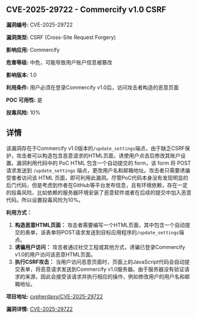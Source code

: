 ## CVE-2025-29722 - Commercify v1.0 CSRF

**漏洞编号:** CVE-2025-29722

**漏洞类型:** CSRF (Cross-Site Request Forgery)

**影响应用:** Commercify

**危害等级:** 中危，可能导致用户账户信息被篡改

**影响版本:** 1.0

**利用条件:** 用户必须在登录Commercify v1.0后，访问攻击者构造的恶意页面

**POC 可用性:** 是

**投毒风险:** 10%

## 详情

该漏洞存在于Commercify v1.0版本的`/update_settings`端点，由于缺乏CSRF保护，攻击者可以构造包含恶意请求的HTML页面，诱使用户点击后修改其账户设置。漏洞利用代码中的 PoC HTML 包含一个自动提交的 form，该 form 将 POST 请求发送到 `/update_settings` 端点，更改用户名和邮箱地址。攻击者只需要诱骗受害者访问该 HTML 页面，即可利用此漏洞。尽管PoC代码本身没有发现明显的后门代码，但是考虑到作者在GitHub等平台发布信息，且有环境依赖，存在一定的投毒风险，比如依赖的服务器环境安装了恶意软件或者在后续的提交中加入恶意代码。所以设置投毒风险为10%。

**利用方式：**

1.  **构造恶意HTML页面：** 攻击者需要编写一个HTML页面，其中包含一个自动提交的表单，该表单将POST请求发送到目标应用程序的`/update_settings`端点。
2.  **诱骗用户访问：** 攻击者通过社交工程或其他方式，诱骗已登录Commercify v1.0的用户访问该恶意HTML页面。
3.  **执行CSRF攻击：** 当用户访问恶意页面时，页面上的JavaScript代码会自动提交表单，将恶意请求发送到Commercify v1.0服务器。由于服务器没有验证请求的来源，因此会接受该请求并执行相应的操作，例如修改用户的用户名和邮箱地址。

**项目地址:** [cypherdavy/CVE-2025-29722](https://github.com/cypherdavy/CVE-2025-29722)

**漏洞详情:** [CVE-2025-29722](https://nvd.nist.gov/vuln/detail/CVE-2025-29722)
